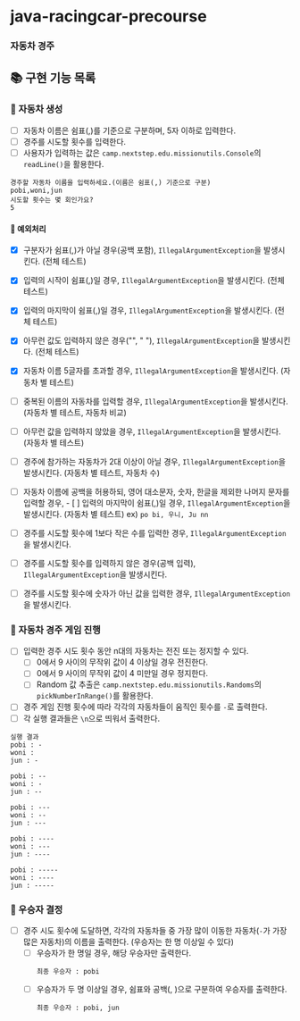 # java-racingcar-precourse

### 자동차 경주

## 📚 구현 기능 목록

### 📌 자동차 생성

- [ ] 자동차 이름은 쉼표(,)를 기준으로 구분하며, 5자 이하로 입력한다.
- [ ] 경주를 시도할 횟수를 입력한다.
- [ ] 사용자가 입력하는 값은 ``camp.nextstep.edu.missionutils.Console``의 ``readLine()``을 활용한다.

```text
경주할 자동차 이름을 입력하세요.(이름은 쉼표(,) 기준으로 구분)
pobi,woni,jun
시도할 횟수는 몇 회인가요?
5
```

#### 🚫 예외처리

- [x] 구분자가 쉼표(,)가 아닐 경우(공백 포함), ``IllegalArgumentException``을 발생시킨다. (전체 테스트)
- [x] 입력의 시작이 쉼표(,)일 경우, ``IllegalArgumentException``을 발생시킨다. (전체 테스트)
- [x] 입력의 마지막이 쉼표(,)일 경우, ``IllegalArgumentException``을 발생시킨다. (전체 테스트)
- [x] 아무런 값도 입력하지 않은 경우("", " "), ``IllegalArgumentException``을 발생시킨다. (전체 테스트)

- [x] 자동차 이름 5글자를 초과할 경우, ``IllegalArgumentException``을 발생시킨다. (자동차 별 테스트)
- [ ] 중복된 이름의 자동차를 입력할 경우, ``IllegalArgumentException``을 발생시킨다. (자동차 별 테스트, 자동차 비교)
- [ ] 아무런 값을 입력하지 않았을 경우, ``IllegalArgumentException``을 발생시킨다. (자동차 별 테스트)
- [ ] 경주에 참가하는 자동차가 2대 이상이 아닐 경우, ``IllegalArgumentException``을 발생시킨다. (자동차 별 테스트, 자동차 수)
- [ ] 자동차 이름에 공백을 허용하되, 영어 대소문자, 숫자, 한글을 제외한 나머지 문자를 입력할 경우, - [ ] 입력의 마지막이 쉼표(,)일 경우, ``IllegalArgumentException``을
  발생시킨다. (자동차 별 테스트)
  ex) ``po bi, 우니, Ju nn``

- [ ] 경주를 시도할 횟수에 1보다 작은 수를 입력한 경우, ``IllegalArgumentException``을 발생시킨다.
- [ ] 경주를 시도할 횟수를 입력하지 않은 경우(공백 입력), ``IllegalArgumentException``을 발생시킨다.
- [ ] 경주를 시도할 횟수에 숫자가 아닌 값을 입력한 경우, ``IllegalArgumentException``을 발생시킨다.

### 📌 자동차 경주 게임 진행

- [ ] 입력한 경주 시도 횟수 동안 n대의 자동차는 전진 또는 정지할 수 있다.
    - [ ] 0에서 9 사이의 무작위 값이 4 이상일 경우 전진한다.
    - [ ] 0에서 9 사이의 무작위 값이 4 미만일 경우 정지한다.
    - [ ] Random 값 추출은 ``camp.nextstep.edu.missionutils.Randoms``의 ``pickNumberInRange()``를 활용한다.
- [ ] 경주 게임 진행 횟수에 따라 각각의 자동차들이 움직인 횟수를 ``-``로 출력한다.
- [ ] 각 실행 결과들은 ``\n``으로 띄워서 출력한다.

```text
실행 결과
pobi : -
woni : 
jun : -

pobi : --
woni : -
jun : --

pobi : ---
woni : --
jun : ---

pobi : ----
woni : ---
jun : ----

pobi : -----
woni : ----
jun : -----
```

### 📌 우승자 결정

- [ ] 경주 시도 횟수에 도달하면, 각각의 자동차들 중 가장 많이 이동한 자동차(``-``가 가장 많은 자동차)의 이름을 출력한다. (우승자는 한 명 이상일 수 있다)
    - [ ] 우승자가 한 명일 경우, 해당 우승자만 출력한다.
      ```text
      최종 우승자 : pobi
      ```
    - [ ] 우승자가 두 명 이상일 경우, 쉼표와 공백(, )으로 구분하여 우승자를 출력한다.
      ```text
      최종 우승자 : pobi, jun
      ```
